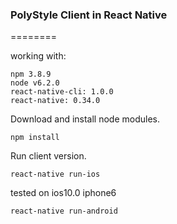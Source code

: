  

### PolyStyle Client in React Native
========

working with:
```
npm 3.8.9
node v6.2.0
react-native-cli: 1.0.0
react-native: 0.34.0
 ```

Download and install node modules.
```
npm install
```

Run client version.
```
react-native run-ios
```
tested on ios10.0 iphone6
```
react-native run-android
```